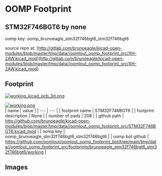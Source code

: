 # OOMP Footprint  
## STM32F746BGT6  by none  
  
oomp key: oomp_brunoeagle_stm32f746bgt6_stm32f746bgt6  
  
source repo at: [http://gitlab.com/brunoeagle/kicad-open-modules/blob/master/tmp/data//oomlout_oomp_footprint_src/XH-2AW.kicad_mod](http://gitlab.com/brunoeagle/kicad-open-modules/blob/master/tmp/data//oomlout_oomp_footprint_src/XH-2AW.kicad_mod)  
## Footprint  
  
[![working_kicad_pcb_3d.png](working_kicad_pcb_3d_600.png)](working_kicad_pcb_3d.png)  
  
[![working.png](working_600.png)](working.png)  
| name | value | 
| --- | --- | 
| footprint name | STM32F746BGT6 | 
| footprint description | None | 
| number of pads | 208 | 
| github path | http://github.com/brunoeagle/kicad-open-modules/blob/master/tmp/data//oomlout_oomp_footprint_src/STM32F746BGT6.kicad_mod | 
| oomp key | oomp_brunoeagle_stm32f746bgt6_stm32f746bgt6 | 
| oomp bot github | https://github.com/oomlout/oomlout_oomp_footprint_bot/tree/main/tmp/data//oomlout_oomp_footprint_src/footprints/brunoeagle_stm32f746bgt6_stm32f746bgt6/working | 
## Images  
